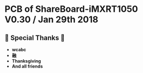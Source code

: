 # PCB of ShareBoard-iMXRT1050 V0.30 / Jan 29th 2018
## :tada: Special Thanks :tada:
- **wcabc**
- **融**
- **Thanksgiving**
- **And all friends**
